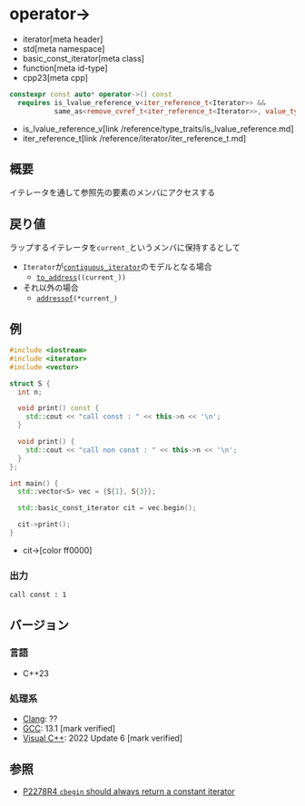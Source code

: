 # operator->
* iterator[meta header]
* std[meta namespace]
* basic_const_iterator[meta class]
* function[meta id-type]
* cpp23[meta cpp]

```cpp
constexpr const auto* operator->() const
  requires is_lvalue_reference_v<iter_reference_t<Iterator>> &&
           same_as<remove_cvref_t<iter_reference_t<Iterator>>, value_type>;
```
* is_lvalue_reference_v[link /reference/type_traits/is_lvalue_reference.md]
* iter_reference_t[link /reference/iterator/iter_reference_t.md]

## 概要

イテレータを通して参照先の要素のメンバにアクセスする

## 戻り値

ラップするイテレータを`current_`というメンバに保持するとして

- `Iterator`が[`contiguous_iterator`](/reference/iterator/contiguous_iterator.md)のモデルとなる場合
    - [`to_address`](/reference/memory/to_address.md)`((current_))`
- それ以外の場合
    - [`addressof`](/reference/memory/addressof.md)`(*current_)`

## 例
```cpp example
#include <iostream>
#include <iterator>
#include <vector>

struct S {
  int n;

  void print() const {
    std::cout << "call const : " << this->n << '\n';
  }

  void print() {
    std::cout << "call non const : " << this->n << '\n';
  }
};

int main() {
  std::vector<S> vec = {S{1}, S{3}};

  std::basic_const_iterator cit = vec.begin();

  cit->print();
}
```
* cit->[color ff0000]

### 出力
```
call const : 1
```

## バージョン
### 言語
- C++23

### 処理系
- [Clang](/implementation.md#clang): ??
- [GCC](/implementation.md#gcc): 13.1 [mark verified]
- [Visual C++](/implementation.md#visual_cpp): 2022 Update 6 [mark verified]

## 参照

- [P2278R4 `cbegin` should always return a constant iterator](https://www.open-std.org/jtc1/sc22/wg21/docs/papers/2022/p2278r4.html)
